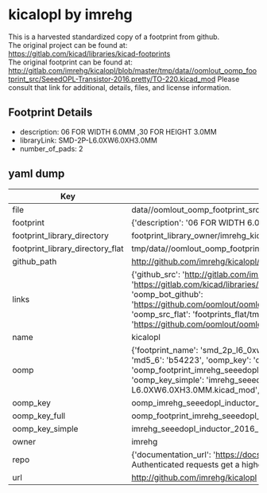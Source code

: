 # kicalopl by imrehg  
This is a harvested standardized copy of a footprint from github.  
The original project can be found at:  
https://gitlab.com/kicad/libraries/kicad-footprints  
The original footprint can be found at:
http://gitlab.com/imrehg/kicalopl/blob/master/tmp/data//oomlout_oomp_footprint_src/SeeedOPL-Transistor-2016.pretty/TO-220.kicad_mod
Please consult that link for additional, details, files, and license information.  
## Footprint Details
* description: 06 FOR WIDTH 6.0MM ,30 FOR HEIGHT 3.0MM  
* libraryLink: SMD-2P-L6.0XW6.0XH3.0MM  
* number_of_pads: 2  
## yaml dump  
| Key | Value |  
| --- | --- |  
| file | data//oomlout_oomp_footprint_src/kicalopl/SeeedOPL-Inductor-2016.pretty/SMD-2P-L6.0XW6.0XH3.0MM.kicad_mod |  
| footprint | {'description': '06 FOR WIDTH 6.0MM ,30 FOR HEIGHT 3.0MM', 'libraryLink': 'SMD-2P-L6.0XW6.0XH3.0MM', 'number_of_pads': 2} |  
| footprint_library_directory | footprint_library_owner/imrehg_kicalopl |  
| footprint_library_directory_flat | tmp/data//oomlout_oomp_footprint_src/footprints_flat/imrehg_seeedopl_inductor_2016_smd_2p_l6_0xw6_0xh3_0mm/working |  
| github_path | http://github.com/imrehg/kicalopl/blob/master/tmp/data//oomlout_oomp_footprint_src/SeeedOPL-Inductor-2016.pretty/SMD-2P-L6.0XW6.0XH3.0MM.kicad_mod |  
| links | {'github_src': 'http://gitlab.com/imrehg/kicalopl/blob/master/tmp/data//oomlout_oomp_footprint_src/SeeedOPL-Transistor-2016.pretty/TO-220.kicad_mod', 'github_src_repo': 'https://gitlab.com/kicad/libraries/kicad-footprints', 'oomp_bot': 'tmp/data//oomlout_oomp_footprint_src/footprints/imrehg_seeedopl_inductor_2016_smd_2p_l6_0xw6_0xh3_0mm/working', 'oomp_bot_github': 'https://github.com/oomlout/oomlout_oomp_footprint_bot/tree/main/tmp/data//oomlout_oomp_footprint_src/footprints/imrehg_seeedopl_inductor_2016_smd_2p_l6_0xw6_0xh3_0mm/working', 'oomp_src_flat': 'footprints_flat/tmp/data//oomlout_oomp_footprint_src/footprints_flat/imrehg_seeedopl_inductor_2016_smd_2p_l6_0xw6_0xh3_0mm/working', 'oomp_src_flat_github': 'https://github.com/oomlout/oomlout_oomp_footprint_src/tree/main/tmp/data//oomlout_oomp_footprint_src/footprints_flat/imrehg_seeedopl_inductor_2016_smd_2p_l6_0xw6_0xh3_0mm/working'} |  
| name | kicalopl |  
| oomp | {'footprint_name': 'smd_2p_l6_0xw6_0xh3_0mm', 'library_name': 'seeedopl_inductor_2016', 'md5': 'b542232071af28a1862ae2f2d5802186', 'md5_10': 'b542232071', 'md5_5': 'b5422', 'md5_6': 'b54223', 'oomp_key': 'oomp_imrehg_seeedopl_inductor_2016_smd_2p_l6_0xw6_0xh3_0mm', 'oomp_key_extra': 'oomp_footprint_imrehg_seeedopl_inductor_2016_smd_2p_l6_0xw6_0xh3_0mm', 'oomp_key_full': 'oomp_footprint_imrehg_seeedopl_inductor_2016_smd_2p_l6_0xw6_0xh3_0mm_b54223', 'oomp_key_simple': 'imrehg_seeedopl_inductor_2016_smd_2p_l6_0xw6_0xh3_0mm', 'original_filename': 'data//oomlout_oomp_footprint_src/kicalopl/SeeedOPL-Inductor-2016.pretty/SMD-2P-L6.0XW6.0XH3.0MM.kicad_mod', 'owner_name': 'imrehg'} |  
| oomp_key | oomp_imrehg_seeedopl_inductor_2016_smd_2p_l6_0xw6_0xh3_0mm |  
| oomp_key_full | oomp_footprint_imrehg_seeedopl_inductor_2016_smd_2p_l6_0xw6_0xh3_0mm |  
| oomp_key_simple | imrehg_seeedopl_inductor_2016_smd_2p_l6_0xw6_0xh3_0mm |  
| owner | imrehg |  
| repo | {'documentation_url': 'https://docs.github.com/rest/overview/resources-in-the-rest-api#rate-limiting', 'message': "API rate limit exceeded for 84.66.142.224. (But here's the good news: Authenticated requests get a higher rate limit. Check out the documentation for more details.)"} |  
| url | http://github.com/imrehg/kicalopl |  


